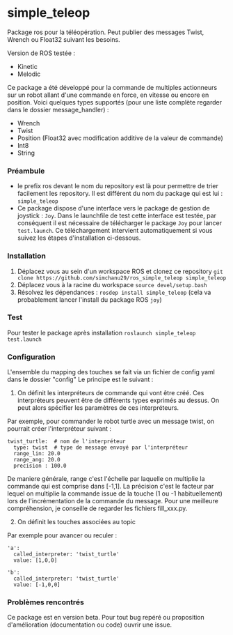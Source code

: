 # simple_teleop

Package ros pour la téléopération. Peut publier des messages Twist, Wrench ou Float32 suivant les besoins.

Version de ROS testée : 
 - Kinetic
 - Melodic

Ce package a été développé pour la commande de multiples actionneurs sur un robot allant d'une commande en force, en vitesse ou encore en position.
Voici quelques types supportés (pour une liste complète regarder dans le dossier message_handler) :
 - Wrench
 - Twist
 - Position (Float32 avec modification additive de la valeur de commande)
 - Int8
 - String

### Préambule
 - le prefix ros devant le nom du repository est là pour permettre de trier facilement les repository. Il est différent du nom du package qui est lui : `simple_teleop`
 - Ce package dispose d'une interface vers le package de gestion de joystick : `Joy`. Dans le launchfile de test cette interface est testée, par conséquent il est nécessaire de télécharger le package `Joy` pour lancer `test.launch`. Ce téléchargement intervient automatiquement si vous suivez les étapes d'installation ci-dessous.

### Installation

1. Déplacez vous au sein d'un workspace ROS et clonez ce repository
`git clone https://github.com/simchanu29/ros_simple_teleop simple_teleop`
2. Déplacez vous à la racine du workspace
`source devel/setup.bash`
3. Résolvez les dépendances : `rosdep install simple_teleop` (cela va probablement lancer l'install du package ROS `joy`)

### Test
Pour tester le package après installation
`roslaunch simple_teleop test.launch`

### Configuration
L'ensemble du mapping des touches se fait via un fichier de config yaml dans le dossier "config"
Le principe est le suivant :

1. On définit les interpréteurs de commande qui vont être créé. Ces interpréteurs peuvent être de différents types exprimés au dessus. On peut alors spécifier les paramètres de ces interpréteurs.

Par exemple, pour commander le robot turtle avec un message twist, on pourrait créer l'interpréteur suivant :
```
twist_turtle:  # nom de l'interpréteur
  type: twist  # type de message envoyé par l'interpréteur
  range_lin: 20.0
  range_ang: 20.0
  precision : 100.0
```

De maniere générale, range c'est l'échelle par laquelle on multiplie la commande qui est comprise dans [-1,1]. La précision c'est le facteur par lequel on multiplie la commande issue de la touche (1 ou -1 habituellement) lors de l'incrémentation de la commande du message. Pour une meilleure compréhension, je conseille de regarder les fichiers fill_xxx.py.

2. On définit les touches associées au topic

Par exemple pour avancer ou reculer :
```
'a':
  called_interpreter: 'twist_turtle'
  value: [1,0,0]

'b':
  called_interpreter: 'twist_turtle'
  value: [-1,0,0]
```

### Problèmes rencontrés
Ce package est en version beta. Pour tout bug repéré ou proposition d'amélioration (documentation ou code) ouvrir une issue.
